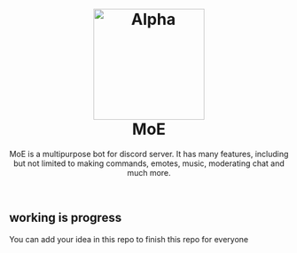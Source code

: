 <h1 align="center">
  <br>
  <a href="https://github.com/brblacky/MoE"><img src="https://media.discordapp.net/attachments/979364157541462066/1056171221231865856/2c19d32ba59ee9da87cc1e1b62d6a8a5-1.png" height="200" alt="Alpha"></a>
  <br>
  MoE
  <br>
</h1>

<p align="center">MoE is a multipurpose bot for discord server. It has many features, including but not limited to making commands, emotes, music, moderating chat and much more.</p>

<br>


## working is progress

You can add your idea in this repo to finish this repo for everyone 
